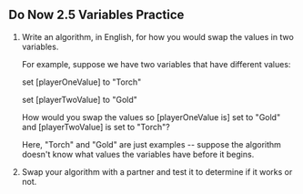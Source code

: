 ## Do Now 2.5 Variables Practice

1. Write an algorithm, in English, for how you would swap the values in two variables.

   For example, suppose we have two variables that have different values:

      set [playerOneValue] to "Torch"
   
      set [playerTwoValue] to "Gold"

   How would you swap the values so [playerOneValue is] set to "Gold" and [playerTwoValue] is set to "Torch"?

   Here, "Torch" and "Gold" are just examples -- suppose the algorithm doesn't know what values the variables have before it begins.

2.  Swap your algorithm with a partner and test it to determine if it works or not.
